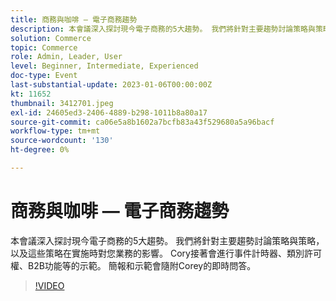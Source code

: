 ```yaml
---
title: 商務與咖啡 — 電子商務趨勢
description: 本會議深入探討現今電子商務的5大趨勢。 我們將針對主要趨勢討論策略與策略，以及這些策略在實施時對您業務的影響。 Cory接著會進行事件計時器、類別許可權、B2B功能等的示範。 簡報和示範會隨附Corey的即時問答。
solution: Commerce
topic: Commerce
role: Admin, Leader, User
level: Beginner, Intermediate, Experienced
doc-type: Event
last-substantial-update: 2023-01-06T00:00:00Z
kt: 11652
thumbnail: 3412701.jpeg
exl-id: 24605ed3-2406-4889-b298-1011b8a80a17
source-git-commit: ca06e5a8b1602a7bcfb83a43f529680a5a96bacf
workflow-type: tm+mt
source-wordcount: '130'
ht-degree: 0%

---
```


# 商務與咖啡 — 電子商務趨勢

本會議深入探討現今電子商務的5大趨勢。 我們將針對主要趨勢討論策略與策略，以及這些策略在實施時對您業務的影響。 Cory接著會進行事件計時器、類別許可權、B2B功能等的示範。 簡報和示範會隨附Corey的即時問答。

>[!VIDEO](https://video.tv.adobe.com/v/3412701/?quality=12&learn=on)
